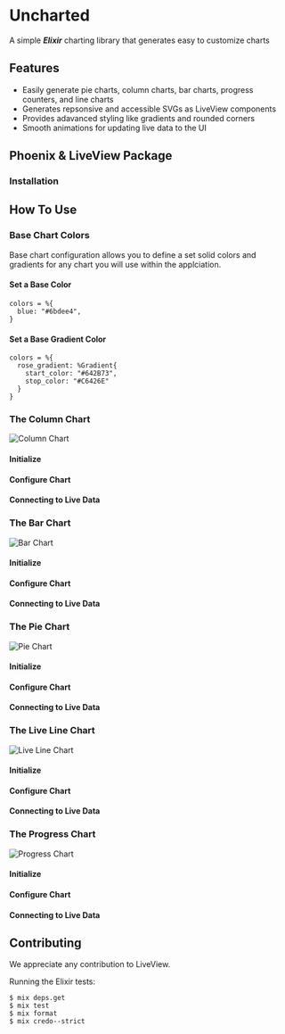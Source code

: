 # Uncharted
A simple ***Elixir*** charting library that generates easy to customize charts

## Features
- Easily generate pie charts, column charts, bar charts, progress counters, and line charts
- Generates repsonsive and accessible SVGs as LiveView components
- Provides adavanced styling like gradients and rounded corners
- Smooth animations for updating live data to the UI

## Phoenix & LiveView Package

### Installation

## How To Use

### Base Chart Colors 
Base chart configuration allows you to define a set solid colors and gradients for any chart you will use within the applciation.

#### Set a Base Color
```
colors = %{
  blue: "#6bdee4",
}
```

#### Set a Base Gradient Color
```
colors = %{
  rose_gradient: %Gradient{
    start_color: "#642B73",
    stop_color: "#C6426E"
  }
}
```

### The Column Chart
![Column Chart](demo/assets/static/images/column-chart.jpg?raw=true "Column Chart")

  #### Initialize
  
  #### Configure Chart
  
  #### Connecting to Live Data

### The Bar Chart
![Bar Chart](demo/assets/static/images/bar-chart.jpg?raw=true "Bar Chart")
  #### Initialize
  
  #### Configure Chart
  
  #### Connecting to Live Data

### The Pie Chart
![Pie Chart](demo/assets/static/images/pie-chart.jpg?raw=true "Pie Chart")

  #### Initialize
  
  #### Configure Chart
  
  #### Connecting to Live Data

### The Live Line Chart
![Live Line Chart](demo/assets/static/images/line-chart.jpg?raw=true "Live Line Chart")

  #### Initialize
  
  #### Configure Chart
  
  #### Connecting to Live Data

### The Progress Chart
![Progress Chart](demo/assets/static/images/progress-chart.jpg?raw=true "Progress Chart")
  #### Initialize
  
  #### Configure Chart
  
  #### Connecting to Live Data
  
  ## Contributing
  We appreciate any contribution to LiveView.
  
  Running the Elixir tests:
  ```
  $ mix deps.get
  $ mix test
  $ mix format
  $ mix credo--strict
  ```




